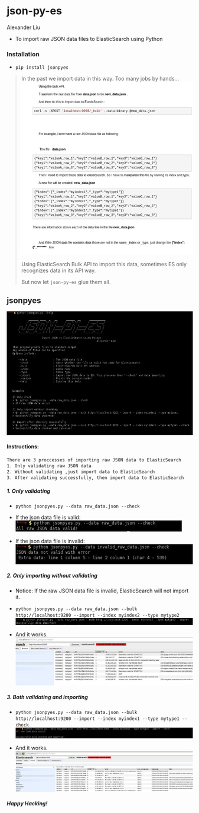json-py-es
==========
Alexander Liu
* To import raw JSON data files to ElasticSearch using Python

### Installation

* ```pip install jsonpyes```

> In the past we import data in this way. Too many jobs by hands...
> ![Alt](static/snapshot106.jpg)
> 
> Using ElasticSearch Bulk API to import this data, sometimes ES only recognizes data in its API way. 
> 
> But now let `json-py-es` glue them all.


jsonpyes
--------
![Alt](static/snapshot104.jpg)

#### Instructions:
    There are 3 proccesses of importing raw JSON data to ElasticSearch
    1. Only validating raw JSON data
    2. Without validating ,just import data to ElasticSearch
    3. After validating successfully, then import data to ElasticSearch


##### 1. Only validating
* ```python jsonpyes.py --data raw_data.json --check```

* If the json data file is valid: 
![Alt](static/snapshot98.jpg)

* If the json data file is invalid: 
![Alt](static/snapshot99.jpg)

##### 2. Only importing without validating
* Notice: If the raw JSON data file is invalid, ElasticSearch will not import it.
* ```python jsonpyes.py --data raw_data.json --bulk http://localhost:9200 --import --index myindex2 --type mytype2```
![Alt](static/snapshot102.jpg)

* And it works.
![Alt](static/snapshot105.jpg)

##### 3. Both validating and importing
* ```python jsonpyes.py --data raw_data.json --bulk http://localhost:9200 --import --index myindex1 --type mytype1 --check```
![Alt](static/snapshot100.jpg)

* And it works.
![Alt](static/snapshot101.jpg)



##### Happy Hacking!
